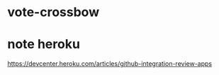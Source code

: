 # vote-crossbow

# note heroku 
https://devcenter.heroku.com/articles/github-integration-review-apps